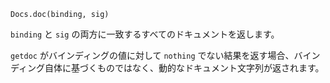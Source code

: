```
Docs.doc(binding, sig)
```

`binding` と `sig` の両方に一致するすべてのドキュメントを返します。

`getdoc` がバインディングの値に対して `nothing` でない結果を返す場合、バインディング自体に基づくものではなく、動的なドキュメント文字列が返されます。
